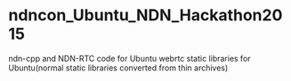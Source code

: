 # ndncon_Ubuntu_NDN_Hackathon2015
ndn-cpp and NDN-RTC code for Ubuntu
webrtc static libraries for Ubuntu(normal static libraries converted from thin archives)
